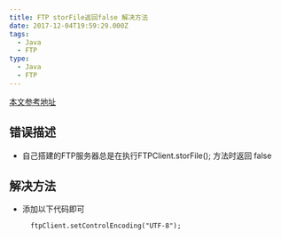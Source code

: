 ```yaml
---
title: FTP storFile返回false 解决方法
date: 2017-12-04T19:59:29.000Z
tags:
  - Java
  - FTP
type:
  - Java
  - FTP
---
```


[本文参考地址](https://www.cnblogs.com/xiangpiaopiao2011/archive/2012/02/28/2371679.html#undefined)

## 错误描述

- 自己搭建的FTP服务器总是在执行FTPClient.storFile(); 方法时返回 false


## 解决方法

- 添加以下代码即可

  ```
    ftpClient.setControlEncoding("UTF-8");
  ```
